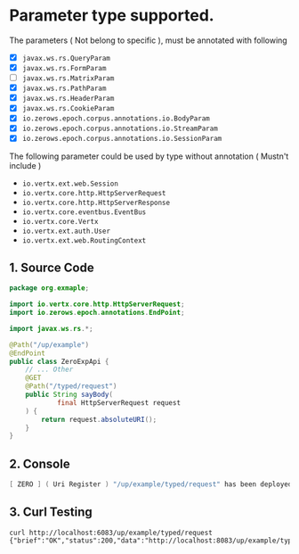# Parameter type supported.

The parameters \( Not belong to specific \), must be annotated with following

* [x] `javax.ws.rs.QueryParam`
* [x] `javax.ws.rs.FormParam`
* [ ] `javax.ws.rs.MatrixParam`
* [x] `javax.ws.rs.PathParam`
* [x] `javax.ws.rs.HeaderParam`
* [x] `javax.ws.rs.CookieParam`
* [x] `io.zerows.epoch.corpus.annotations.io.BodyParam`
* [x] `io.zerows.epoch.corpus.annotations.io.StreamParam`
* [x] `io.zerows.epoch.corpus.annotations.io.SessionParam`

The following parameter could be used by type without annotation \( Mustn't include \)

* `io.vertx.ext.web.Session`
* `io.vertx.core.http.HttpServerRequest`
* `io.vertx.core.http.HttpServerResponse`
* `io.vertx.core.eventbus.EventBus`
* `io.vertx.core.Vertx`
* `io.vertx.ext.auth.User`
* `io.vertx.ext.web.RoutingContext`

## 1. Source Code

```java
package org.exmaple;

import io.vertx.core.http.HttpServerRequest;
import io.zerows.epoch.annotations.EndPoint;

import javax.ws.rs.*;

@Path("/up/example")
@EndPoint
public class ZeroExpApi {
    // ... Other
    @GET
    @Path("/typed/request")
    public String sayBody(
            final HttpServerRequest request
    ) {
        return request.absoluteURI();
    }
}
```

## 2. Console

```java
[ ZERO ] ( Uri Register ) "/up/example/typed/request" has been deployed by ZeroHttpAgent
```

## 3. Curl Testing

```
curl http://localhost:6083/up/example/typed/request
{"brief":"OK","status":200,"data":"http://localhost:8083/up/example/typed/request"}
```

